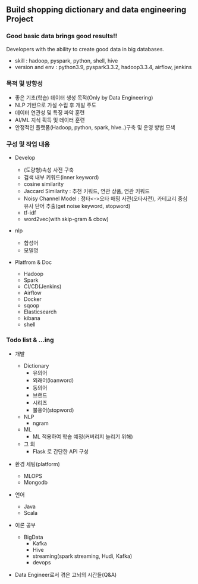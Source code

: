 ## Build shopping dictionary and data engineering Project

### Good basic data brings good results!!
Developers with the ability to create good data in big databases.

- skill : hadoop, pyspark, python, shell, hive
- version and env : python3.9, pyspark3.3.2, hadoop3.3.4, airflow, jenkins

### 목적 및 방향성
- 좋은 기초(학습) 데이터 생성 목적(Only by Data Engineering)  
- NLP 기반으로 가설 수립 후 개발 주도    
- 데이터 연관성 및 특징 파악 훈련  
- AI/ML 지식 획득 및 데이터 훈련   
- 안정적인 플랫폼(Hadoop, python, spark, hive..)구축 및 운영 방법 모색  

### 구성 및 작업 내용
- Develop
  - (도량형)속성 사전 구축
  - 검색 내부 키워드(inner keyword)
  - cosine similarity
  - Jaccard Similarity : 추천 키워드, 연관 상품, 연관 키워드
  - Noisy Channel Model : 정타<->오타 매핑 사전(오타사전), 카테고리 중심 유사 단어 추출(get noise keyword, stopword)
  - tf-idf
  - word2vec(with skip-gram & cbow)

- nlp
  - 합성어
  - 모델명
  
- Platfrom & Doc
  - Hadoop 
  - Spark 
  - CI/CD(Jenkins)
  - Airflow 
  - Docker
  - sqoop
  - Elasticsearch
  - kibana
  - shell

### Todo list & ...ing  
- 개발  
  - Dictionary      
    - 유의어
    - 외래어(loanword)
    - 동의어
    - 브랜드 
    - 시리즈
    - 불용어(stopword)
  - NLP
    - ngram 
  - ML
    - ML 적용하여 학습 예정(커버리지 늘리기 위해)
  - 그 외
    - Flask 로 간단한 API 구성

- 환경 세팅(platform)
     - MLOPS
     - Mongodb
- 언어    
  - Java
  - Scala

 - 이론 공부
    - BigData
      - Kafka
      - Hive
      - streaming(spark streaming, Hudi, Kafka)
      - devops
 - Data Engineer로서 겪은 고뇌의 시간들(Q&A)
    
      